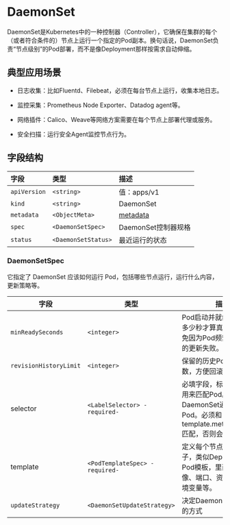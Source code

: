 # DaemonSet

DaemonSet是Kubernetes中的一种控制器（Controller），它确保在集群的每个（或者符合条件的）节点上运行一个指定的Pod副本。换句话说，DaemonSet负责“节点级别”的Pod部署，而不是像Deployment那样按需求自动伸缩。

## 典型应用场景

- 日志收集：比如Fluentd、Filebeat，必须在每台节点上运行，收集本地日志。

- 监控采集：Prometheus Node Exporter、Datadog agent等。

- 网络插件：Calico、Weave等网络方案需要在每个节点上部署代理或服务。

- 安全扫描：运行安全Agent监控节点行为。

## 字段结构

|字段      |类型         |描述       |
|:---------|:-----------|:----------|
|`apiVersion`|`<string>`|值：apps/v1|
|`kind`|`<string>`|DaemonSet|
|`metadata`|`<ObjectMeta>`|[metadata](/kubernetes/explain/Pod.md#metadata)|
|`spec`|`<DaemonSetSpec>`|DaemonSet控制器规格|
|`status`|`<DaemonSetStatus>`|最近运行的状态|

### DaemonSetSpec

它指定了 DaemonSet 应该如何运行 Pod，包括哪些节点运行，运行什么内容，更新策略等。

|字段|类型|描述|
|----|----|----|
|`minReadySeconds`|`<integer>`|Pod启动并就绪后，等待多少秒才算真的可用，避免因为Pod频繁重启导致的更新失败。|
|`revisionHistoryLimit`|`<integer>`|保留的历史Pod模板版本数，方便回滚。|
|selector|`<LabelSelector> -required-`|必填字段，标签选择器，用来匹配Pod。DaemonSet通过它管理Pod。必须和template.metadata.labels匹配，否则会报错。|
|template|`<PodTemplateSpec> -required-`|定义每个节点上Pod的样子，类似Deployment的Pod模板，里面写容器镜像、端口、资源限制、环境变量等。|
|`updateStrategy`|`<DaemonSetUpdateStrategy>`|决定DaemonSet更新Pod的方式|

